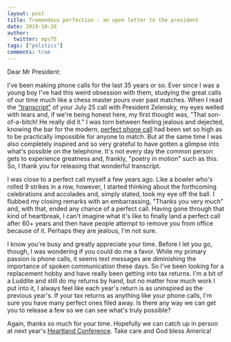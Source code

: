 ```yaml
---
layout: post
title: Tremendous perfection - an open letter to the president
date: 2019-10-26
author:
  twitter: mps75
tags: ["politics"]
comments: true
---
```


Dear Mr President:

I've been making phone calls for the last 35 years or so.  Ever since I was a young boy I've had this weird obsession with them, studying the great calls of our time much like a chess master pours over past matches.  When I read the ["transcript"](https://www.whitehouse.gov/wp-content/uploads/2019/09/Unclassified09.2019.pdf) of your July 25 call with President Zelensky, my eyes welled with tears and, if we're being honest here, my first thought was, "That son-of-a-bitch! He really did it."  I was torn between feeling jealous and dejected, knowing the bar for the modern, [perfect phone call](https://www.youtube.com/watch?v=tx8dO4xAJ0M) had been set so high as to be practically impossible for anyone to match.  But at the same time I was also completely inspired and so very grateful to have gotten a glimpse into what's possible on the telephone.  It's not every day the common person gets to experience greatness and, frankly, "poetry in motion" such as this.  So, I thank you for releasing that wonderful transcript.

I was close to a perfect call myself a few years ago.  Like a bowler who's rolled 9 strikes in a row, however, I started thinking about the forthcoming celebrations and accolades and, simply stated, took my eye off the ball.  I flubbed my closing remarks with an embarrassing, "Thanks you very much" and, with that, ended any chance of a perfect call.  Having gone through that kind of heartbreak, I can't imagine what it's like to finally land a perfect call after 60+ years and then have people attempt to remove you from office because of it.  Perhaps they are jealous, I'm not sure.

I know you're busy and greatly appreciate your time.  Before I let you go, though, I was wondering if you could do me a favor.  While my primary passion is phone calls, it seems text messages are diminishing the importance of spoken communication these days.  So I've been looking for a replacement hobby and have really been getting into tax returns.  I'm a bit of a Luddite and still do my returns by hand, but no matter how much work I put into it, I always feel like each year's return is as uninspired as the previous year's.  If your tax returns as anything like your phone calls, I'm sure you have many perfect ones filed away.  Is there any way we can get you to release a few so we can see what's truly possible?

Again, thanks so much for your time.  Hopefully we can catch up in person at next year's [Heartland Conference](https://www.heartland.org/Center-Climate-Environment/index.html).  Take care and God bless America!